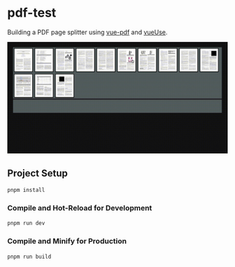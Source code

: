 # pdf-test

Building a PDF page splitter using [vue-pdf](https://github.com/TaTo30/vue-pdf) and [vueUse](https://github.com/vueuse/vueuse).

![](./pdf-split.gif)

## Project Setup

```sh
pnpm install
```

### Compile and Hot-Reload for Development

```sh
pnpm run dev
```

### Compile and Minify for Production

```sh
pnpm run build
```
